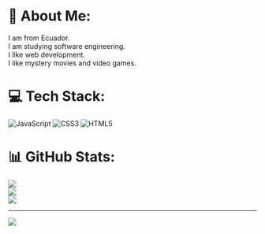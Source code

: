 <!-- ![Header](./github-header-image.png) -->

# 💫 About Me:
I am from Ecuador. <br>I am studying software engineering.<br>I like web development.<br>I like mystery movies and video games.


# 💻 Tech Stack:
![JavaScript](https://img.shields.io/badge/javascript-%23323330.svg?style=for-the-badge&logo=javascript&logoColor=%23F7DF1E) ![CSS3](https://img.shields.io/badge/css3-%231572B6.svg?style=for-the-badge&logo=css3&logoColor=white) ![HTML5](https://img.shields.io/badge/html5-%23E34F26.svg?style=for-the-badge&logo=html5&logoColor=white)
# 📊 GitHub Stats:
![](https://github-readme-stats.vercel.app/api?username=diegozam-dev&theme=dark&hide_border=true&include_all_commits=false&count_private=false)<br/>
![](https://github-readme-streak-stats.herokuapp.com/?user=diegozam-dev&theme=dark&hide_border=true)<br/>
![](https://github-readme-stats.vercel.app/api/top-langs/?username=diegozam-dev&theme=dark&hide_border=true&include_all_commits=false&count_private=false&layout=compact)

---
[![](https://visitcount.itsvg.in/api?id=diegozam-dev&icon=5&color=0)](https://visitcount.itsvg.in)

<!-- Proudly created with GPRM ( https://gprm.itsvg.in ) -->
